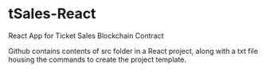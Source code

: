 # tSales-React
React App for Ticket Sales Blockchain Contract

Github contains contents of src folder in a React project, along with a txt file housing the commands to create the project template.
